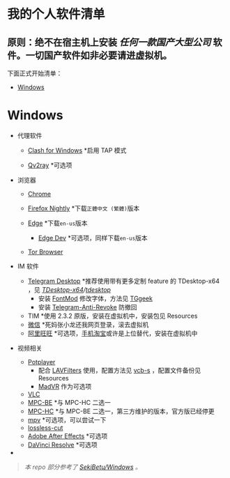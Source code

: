 # 我的个人软件清单

## **原则：绝不在宿主机上安装  *任何一款国产大型公司*  软件**。一切国产软件如非必要请进虚拟机。

下面正式开始清单：

- [Windows](#Windows)

# Windows

- 代理软件

  - [Clash for Windows](https://github.com/Fndroid/clash_for_windows_pkg) *启用 TAP 模式

  - [Qv2ray](https://github.com/Qv2ray/Qv2ray) *可选项
- 浏览器

  - [Chrome](https://www.google.com/intl/zh-CN/chrome/)

  - [Firefox Nightly](https://www.mozilla.org/en-US/firefox/all/#product-desktop-nightly) *下载`正體中文 (繁體)`版本
  - [Edge](https://www.microsoft.com/en-us/edge) *下载`en-us`版本
    - [Edge Dev](https://www.microsoftedgeinsider.com/en-us/download/) *可选项，同样下载`en-us`版本
  - [Tor Browser](https://www.torproject.org/download/)
- IM 软件

  - [Telegram Desktop](https://desktop.telegram.org/) *推荐使用带有更多定制 feature 的 TDesktop-x64 ，见 *[TDesktop-x64](https://github.com/TDesktop-x64)/[tdesktop](https://github.com/TDesktop-x64/tdesktop)* 
    - 安装 [FontMod](https://github.com/ysc3839/FontMod) 修改字体，方法见 [TGgeek](https://t.me/TGgeek/760) 
    - 安装 [Telegram-Anti-Revoke](https://github.com/SpriteOvO/Telegram-Anti-Revoke) 防撤回
  - TIM *使用 2.3.2 原版，安装在虚拟机中，安装包见 Resources 
  - [微信](https://windows.weixin.qq.com/?lang=en_US) *死妈张小龙还我网页登录，滚去虚拟机
  - [阿里旺旺](https://alimarket.taobao.com/markets/qnww/portal-group/ww/index) *可选项，[手机淘宝](https://play.google.com/store/apps/details?id=com.taobao.taobao&hl=en_US&gl=US)或许是上位替代，安装在虚拟机中
- 视频相关
  - [Potplayer](https://potplayer.daum.net/)
    - 配合 [LAVFilters](https://github.com/Nevcairiel/LAVFilters) 使用，配置方法见 [vcb-s](https://vcb-s.com/archives/7228) ，配置文件备份见 Resources 
    - [MadVR](http://madvr.com/) 作为可选项
  - [VLC](https://www.videolan.org/)
  - [MPC-BE](https://sourceforge.net/projects/mpcbe/) *与 MPC-HC 二选一
  - [MPC-HC](https://github.com/clsid2/mpc-hc) *与 MPC-BE 二选一，第三方维护的版本，官方版已经停更
  - [mpv](https://github.com/mpv-player/mpv) *可选项，可以尝试一下
  - [lossless-cut](https://github.com/mifi/lossless-cut) 
  - [Adobe After Effects](https://www.adobe.com/products/aftereffects.html) *可选项
  - [DaVinci Resolve](https://www.blackmagicdesign.com/products/davinciresolve/edit) *可选项
- 

> *本 repo 部分参考了 [SekiBetu/Windows](https://github.com/SekiBetu/Windows) 。*

